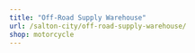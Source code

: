 ```yaml
---
title: "Off-Road Supply Warehouse"
url: /salton-city/off-road-supply-warehouse/
shop: motorcycle
---
```

